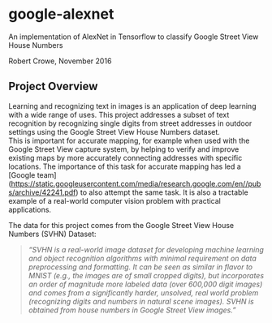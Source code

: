 # google-alexnet
An implementation of AlexNet in Tensorflow to classify Google Street View 
House Numbers

Robert Crowe, November 2016

## Project Overview
Learning and recognizing text in images is an application of deep 
learning with a wide range of uses.  This project addresses a subset 
of text recognition by recognizing single digits from street addresses 
in outdoor settings using the Google Street View House Numbers dataset.  
This is important for accurate mapping, for example when used with the 
Google Street View capture system, by helping to verify and improve 
existing maps by more accurately connecting addresses with specific 
locations.  The importance of this task for accurate mapping has led a 
[Google team] (https://static.googleusercontent.com/media/research.google.com/en//pubs/archive/42241.pdf)
to also attempt the same task.  It is also a tractable example 
of a real-world computer vision problem with practical applications.

The data for this project comes from the Google Street View House Numbers 
(SVHN) Dataset:

>_“SVHN is a real-world image dataset for developing machine learning and 
object recognition algorithms with minimal requirement on data preprocessing 
and formatting. It can be seen as similar in flavor to MNIST (e.g., the 
images are of small cropped digits), but incorporates an order of magnitude 
more labeled data (over 600,000 digit images) and comes from a significantly 
harder, unsolved, real world problem (recognizing digits and numbers in 
natural scene images). SVHN is obtained from house numbers in Google Street 
View images.”_